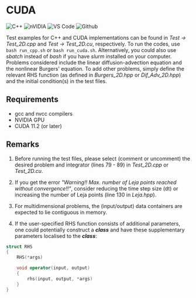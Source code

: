 # CUDA

![C++](https://img.shields.io/badge/c++-%2300599C.svg?style=for-the-badge&logo=c%2B%2B&logoColor=white)
![nVIDIA](https://img.shields.io/badge/nVIDIA-%2376B900.svg?style=for-the-badge&logo=nVIDIA&logoColor=white)
![VS Code](https://img.shields.io/badge/VSCode-0078D4?style=for-the-badge&logo=visual%20studio%20code&logoColor=white)
![Github](https://img.shields.io/badge/GitHub-100000?style=for-the-badge&logo=github&logoColor=white)

Test examples for C++ and CUDA implementations can be found in *Test &rarr; Test_2D.cpp* and *Test &rarr; Test_2D.cu*, respectively.  To run the codes, use `bash run_cpp.sh` or `bash run_cuda.sh`. Alternatively, you could also use *sbatch* instead of *bash* if you have *slurm* installed on your computer. Problems considered include the linear diffusion-advection equation and the nonlinear Burgers' equation. To add other problems, simply define the relevant RHS function (as defined in *Burgers_2D.hpp* or *Dif_Adv_2D.hpp*) and the initial condition(s) in the test files.

## Requirements
- gcc and nvcc compilers
- NVIDIA GPU
- CUDA 11.2 (or later)

## Remarks
1. Before running the test files, please select (comment or uncomment) the desired problem and integrator (lines 79 - 89) in *Test_2D.cpp* or *Test_2D.cu*. 

2. If you get the error *"Warning!! Max. number of Leja points reached without convergence!!"*, consider reducing the time step size (dt) or increasing the number of Leja points (line 130 in *Leja.hpp*).

3. For multidimensional problems, the (input/output) data containers are expected to lie contiguous in memory. 

4. If the user-specified RHS function consists of additional parameters, one could potentially construct a ***class*** and have these supplementary parameters localised to the ***class***:
```cpp
struct RHS
{
    RHS(*args)

    void operator(input, output)
    {
        rhs(input, output, *args)
    }
}
```
